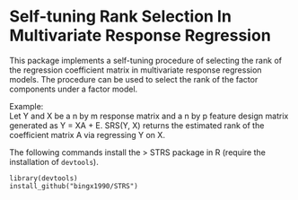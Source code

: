 # Self-tuning Rank Selection In Multivariate Response Regression

This package implements a self-tuning procedure of selecting the rank of the regression coefficient matrix in multivariate response regression models. The procedure can be used to select the rank of the factor components under a factor model. 

Example:  
 	Let Y and X be a n by m response matrix and a n by p feature design matrix generated as Y = XA + E. 
  SRS(Y, X) returns the estimated rank of the coefficient matrix A via regressing Y on X.
     
The following commands install the > STRS package in R (require the installation of `devtools`).
  ```
  library(devtools)
  install_github("bingx1990/STRS")
  ```

